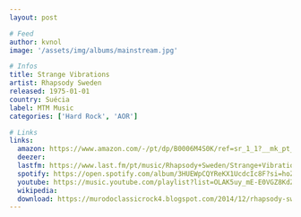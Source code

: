 ```yaml
---
layout: post

# Feed
author: kvnol
image: '/assets/img/albums/mainstream.jpg'

# Infos
title: Strange Vibrations
artist: Rhapsody Sweden
released: 1975-01-01
country: Suécia
label: MTM Music
categories: ['Hard Rock', 'AOR']

# Links
links:
  amazon: https://www.amazon.com/-/pt/dp/B0006M4S0K/ref=sr_1_1?__mk_pt_BR=%C3%85M%C3%85%C5%BD%C3%95%C3%91&dchild=1&keywords=rhapsody+Strange+Vibrations&qid=1616997055&sr=8-1
  deezer:
  lastfm: https://www.last.fm/pt/music/Rhapsody+Sweden/Strange+Vibrations
  spotify: https://open.spotify.com/album/3HUEWpCQYReKX1UcdcIc8F?si=hoZHjgp5SYmkY5t4gqmwfQ
  youtube: https://music.youtube.com/playlist?list=OLAK5uy_mE-E0VGZ8KdZb3jNHidaxTOEApVdex8-U
  wikipedia:
  download: https://murodoclassicrock4.blogspot.com/2014/12/rhapsody-sweden-strange-vibrations-1978.html
---
```

